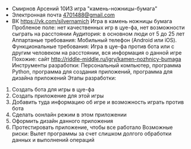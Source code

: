 + Смирнов Арсений 10И3 игра "камень-ножницы-бумага"
+ Электронная почта 4701488@gmail.com
+ ВК https://vk.com/silvernamich
               Игра в камень ножницы бумага
Пробленое поле: нет качественных игр в цуе-фа, нет возможности сыграть на расстоянии
Аудитория: в основном люди от 5 до 25 лет
Аппартаные требования: Мобильный телефон (Android или iOS).
Функциональные требования: Игра в цуе-фа против бота или с другим человеком на расстоянии, вся информация о данной игре
Похожие: сайт http://riddle-middle.ru/igry/kamen-nozhnicy-bumaga
Инструменты разработки: Персональный компьютер, программа Python, программа для создания приложений, программа для дизайна приложений
Этапы разработки:
1) Создать бота для игры в цуе-фа
2) Создать приложение для этой игры
3) Добавить туда информацию об игре и возможность играть против бота
4) Сделать оонлайн режим в этом приложении
5) Оформить дизайн данного приложения
6) Протестировать приложение, чтобы все работало
Возможные риски: Вылет программы за счет слишком долгого обработки данных и выполнений операций

